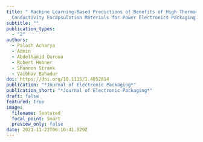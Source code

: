 ```yaml
---
title: " Machine Learning-Based Predictions of Benefits of High Thermal
  Conductivity Encapsulation Materials for Power Electronics Packaging "
subtitle: ""
publication_types:
  - "2"
authors:
  - Palash Acharya
  - Admin
  - Abdelhamid Ouroua
  - Robert Hebner
  - Shannon Strank
  - Vaibhav Bahadur
doi: https://doi.org/10.1115/1.4052814
publication: "*Journal of Electronic Packaging*"
publication_short: "*Journal of Electronic Packaging*"
draft: false
featured: true
image:
  filename: featured
  focal_point: Smart
  preview_only: false
date: 2021-11-22T06:16:41.529Z
---
```

